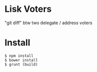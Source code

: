 # Lisk Voters
"git diff" btw two delegate / address voters

# Install

    $ npm install
    $ bower install
    $ grunt (build)
